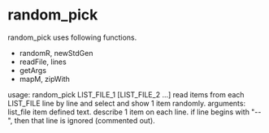 random_pick
=====
random_pick uses following functions.
- randomR, newStdGen
- readFile, lines
- getArgs
- mapM, zipWith

usage: random_pick LIST_FILE_1 [LIST_FILE_2 ...]
       read items from each LIST_FILE line by line and select and show 1 item randomly.
arguments:
        list_file       item defined text. describe 1 item on each line.
                        if line begins with "--", then that line is ignored (commented out).
